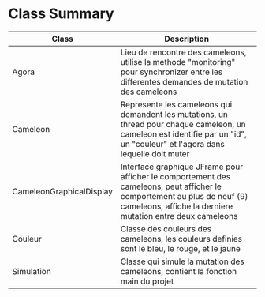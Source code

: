 # Class Summary 

Class 	|Description
---     |---
Agora 	|Lieu de rencontre des cameleons, utilise la methode "monitoring" pour synchronizer entre les differentes demandes de mutation des cameleons
Cameleon|Represente les cameleons qui demandent les mutations, un thread pour chaque cameleon, un cameleon est identifie par un "id", un "couleur" et l'agora dans lequelle doit muter
CameleonGraphicalDisplay|Interface graphique JFrame pour afficher le comportement des cameleons, peut afficher le comportement au plus de neuf (9) cameleons, affiche la derniere mutation entre deux cameleons
Couleur|Classe des couleurs des cameleons, les couleurs definies sont le bleu, le rouge, et le jaune
Simulation|Classe qui simule la mutation des cameleons, contient la fonction main du projet
